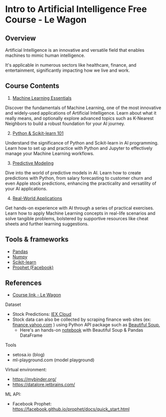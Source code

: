 # Intro to Artificial Intelligence Free Course - Le Wagon

## Overview

Artificial Intelligence is an innovative and versatile field that enables machines to mimic human intelligence. 

It's applicable in numerous sectors like healthcare, finance, and entertainment, significantly impacting how we live and work.

## Course Contents

1. [Machine Learning Essentials](#)


Discover the fundamentals of Machine Learning, one of the most innovative and widely-used applications of Artificial Intelligence. Learn about what it really means, and optionally explore advanced topics such as K-Nearest Neighbors to build a robust foundation for your AI journey.


2. [Python & Scikit-learn 101](#)



Understand the significance of Python and Scikit-learn in AI programming. Learn how to set up and practice with Python and Jupyter to effectively manage your Machine Learning workflows.


3. [Predictive Modeling](#)


Dive into the world of predictive models in AI. Learn how to create predictions with Python, from salary forecasting to customer churn and even Apple stock predictions, enhancing the practicality and versatility of your AI applications.


4. [Real-World Applications](#)


Get hands-on experience with AI through a series of practical exercises. Learn how to apply Machine Learning concepts in real-life scenarios and solve tangible problems, bolstered by supportive resources like cheat sheets and further learning suggestions.


## Tools & frameworks

- [Pandas](https://pandas.pydata.org/)
- [Numpy](https://numpy.org/)
- [Scikit-learn](https://scikit-learn.org/stable/)
- [Prophet (Facebook)](https://facebook.github.io/prophet/docs/quick_start.html)


## References

- [Course link - Le Wagon](https://start.lewagon.com/courses/intro-to-artificial-intelligence)

Dataset

- Stock Predictions: [IEX Cloud](https://iexcloud.io/docs/api/)
- Stock data can also be collected by scraping finance web sites (ex: [finance.yahoo.com](https://finance.yahoo.com/quote/AAPL/?p=AAPL) ) using Python API package such as [Beautiful Soup.](https://en.wikipedia.org/wiki/Beautiful_Soup_(HTML_parser))
  - Here's an hands-on [notebook](https://github.com/afondiel/research-notes/blob/9fa1cffe8459a7a61d54afddffb230d1df63d2a4/datascience-notes/job/data-engineering-notes/WebScraping_Review_Lab.ipynb#L197) with Beautiful Soup & Pandas DataFrame

Tools

- setosa.io (blog)
- ml-playground.com (model playground) 

Virtual environment:

- https://mybinder.org/ 
- https://datalore.jetbrains.com/

ML API:

- Facebook Prophet: https://facebook.github.io/prophet/docs/quick_start.html




